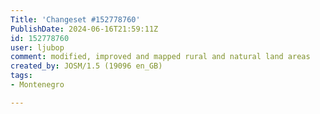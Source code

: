 ```yaml
---
Title: 'Changeset #152778760'
PublishDate: 2024-06-16T21:59:11Z
id: 152778760
user: ljubop
comment: modified, improved and mapped rural and natural land areas
created_by: JOSM/1.5 (19096 en_GB)
tags:
- Montenegro

---
```

